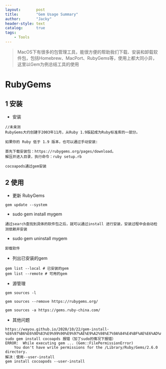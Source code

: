 ```yaml
---
layout:       post
title:        "Gem Usage Summary"
author:       "Jacky"
header-style: text
catalog:      true
tags:
    - Tools
---
```


> MacOS下有很多的包管理工具，能很方便的帮助我们下载、安装和卸载软件包，包括Homebrew、MacPort、RubyGems等，使用上都大同小异，这里以Gem为例总结工具的使用

# RubyGems
## 1 安装
+ 安装

```
//未亲测
RubyGems大约创建于2003年11月，从Ruby 1.9版起成为Ruby标准库的一部分。

如果你的 Ruby 低于 1.9 版本，也可以通过手动安装:

首先下载安装包：https://rubygems.org/pages/download。
解压并进入目录，执行命令：ruby setup.rb
```

```
cocoapods通过gem安装
```

## 2 使用 

+ 更新 RubyGems

```
gem update --system
```

+ sudo gem install mygem

```
通过search查找到具体的软件包之后，就可以通过install 进行安装，安装过程中会自动检测依赖并安装
```

+ sudo gem uninstall mygem

```
卸载软件
```

+ 列出已安装的gem

```
gem list --local # 已安装的gem
gem list --remote # 可用的gem
```

+ 源管理

```
gem sources -l

gem sources --remove https://rubygems.org/

gem sources -a https://gems.ruby-china.com/
```

+ 其他问题

```
https://wayou.github.io/2020/10/22/gem-install-%E6%97%B6%E6%9D%83%E9%99%90%E9%97%AE%E9%A2%98%E7%9A%84%E4%BF%AE%E6%AD%A3/
sudo gem install cocoapds 报错（加了sudo的情况下报错）
ERROR:  While executing gem ... (Gem::FilePermissionError)
    You don't have write permissions for the /Library/Ruby/Gems/2.6.0 directory.
解决：使用--user-install
gem install cocoapods --user-install
```